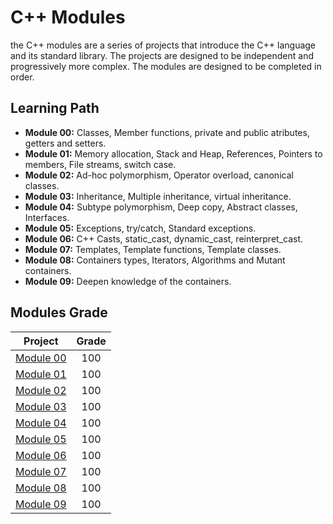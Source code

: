 # C++ Modules

the C++ modules are a series of projects that introduce the C++ language and its standard library. The projects are designed to be independent and progressively more complex. The modules are designed to be completed in order.

## Learning Path
- **Module 00:** Classes, Member functions, private and public atributes, getters and setters.
- **Module 01:** Memory allocation, Stack and Heap, References, Pointers to members, File streams, switch case.
- **Module 02:** Ad-hoc polymorphism, Operator overload, canonical classes.
- **Module 03:** Inheritance, Multiple inheritance, virtual inheritance.
- **Module 04:** Subtype polymorphism, Deep copy, Abstract classes, Interfaces.
- **Module 05:** Exceptions, try/catch, Standard exceptions.
- **Module 06:** C++ Casts, static_cast, dynamic_cast, reinterpret_cast.
- **Module 07:** Templates, Template functions, Template classes.
- **Module 08:** Containers types, Iterators, Algorithms and Mutant containers.
- **Module 09:** Deepen knowledge of the containers.

## Modules Grade

| Project | Grade |
|:-------:|:-----:|
| [Module 00](https://github.com/waltergcc/42-cpp_modules/tree/main/module_00) | 100 |
| [Module 01](https://github.com/waltergcc/42-cpp_modules/tree/main/module_01) | 100 |
| [Module 02](https://github.com/waltergcc/42-cpp_modules/tree/main/module_02) | 100 |
| [Module 03](https://github.com/waltergcc/42-cpp_modules/tree/main/module_03) | 100 |
| [Module 04](https://github.com/waltergcc/42-cpp_modules/tree/main/module_04) | 100 |
| [Module 05](https://github.com/waltergcc/42-cpp_modules/tree/main/module_05) | 100 |
| [Module 06](https://github.com/waltergcc/42-cpp_modules/tree/main/module_06) | 100 |
| [Module 07](https://github.com/waltergcc/42-cpp_modules/tree/main/module_07) | 100 |
| [Module 08](https://github.com/waltergcc/42-cpp_modules/tree/main/module_08) | 100 |
| [Module 09](https://github.com/waltergcc/42-cpp_modules/tree/main/module_09) | 100 |
